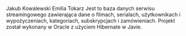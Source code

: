 Jakub Kowalewski
Emilia Tokarz
Jest to baza danych serwisu streamingowego zawierająca dane o filmach, serialach, użytkownikach i wypożyczeniach, kategoriach, subskrypcjach i zamówieniach.
Projekt został wykonany w Oracle z użyciem Hibernate w Javie.
